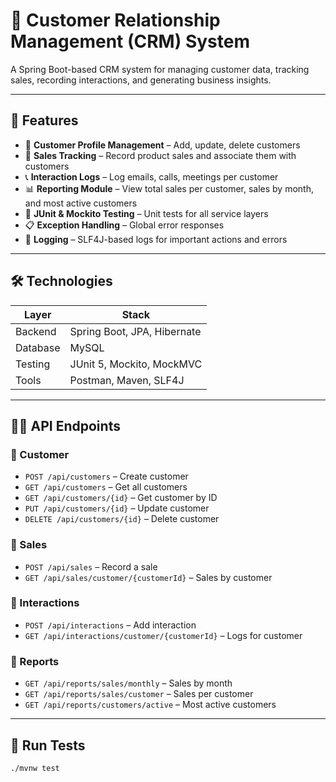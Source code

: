 # 🧠 Customer Relationship Management (CRM) System

A Spring Boot-based CRM system for managing customer data, tracking sales, recording interactions, and generating business insights.

---

## 🚀 Features

- 👤 **Customer Profile Management** – Add, update, delete customers
- 💸 **Sales Tracking** – Record product sales and associate them with customers
- 📞 **Interaction Logs** – Log emails, calls, meetings per customer
- 📊 **Reporting Module** – View total sales per customer, sales by month, and most active customers
- 🧪 **JUnit & Mockito Testing** – Unit tests for all service layers
- 📋 **Exception Handling** – Global error responses
- 🧾 **Logging** – SLF4J-based logs for important actions and errors

---

## 🛠️ Technologies

| Layer       | Stack                       |
|-------------|-----------------------------|
| Backend     | Spring Boot, JPA, Hibernate |
| Database    | MySQL                       |
| Testing     | JUnit 5, Mockito, MockMVC   |
| Tools       | Postman, Maven, SLF4J       |

---

## 🧑‍💻 API Endpoints

### 🔹 Customer
- `POST /api/customers` – Create customer
- `GET /api/customers` – Get all customers
- `GET /api/customers/{id}` – Get customer by ID
- `PUT /api/customers/{id}` – Update customer
- `DELETE /api/customers/{id}` – Delete customer

### 🔹 Sales
- `POST /api/sales` – Record a sale
- `GET /api/sales/customer/{customerId}` – Sales by customer

### 🔹 Interactions
- `POST /api/interactions` – Add interaction
- `GET /api/interactions/customer/{customerId}` – Logs for customer

### 🔹 Reports
- `GET /api/reports/sales/monthly` – Sales by month
- `GET /api/reports/sales/customer` – Sales per customer
- `GET /api/reports/customers/active` – Most active customers

---

## 🧪 Run Tests

```bash
./mvnw test

